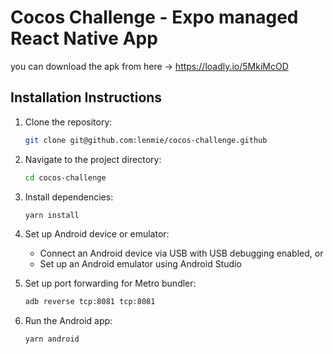 # Cocos Challenge - Expo managed React Native App

you can download the apk from here -> https://loadly.io/5MkiMcOD

## Installation Instructions

1. Clone the repository:
   ```bash
   git clone git@github.com:lenmie/cocos-challenge.github
   ```

2. Navigate to the project directory:
   ```bash
   cd cocos-challenge
   ```

3. Install dependencies:
   ```bash
   yarn install
   ```

4. Set up Android device or emulator:
   - Connect an Android device via USB with USB debugging enabled, or
   - Set up an Android emulator using Android Studio

5. Set up port forwarding for Metro bundler:
   ```bash
   adb reverse tcp:8081 tcp:8081
   ```

6. Run the Android app:
   ```bash
   yarn android
   ```

